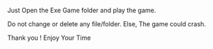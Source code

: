 Just Open the Exe Game folder and play the game.

Do not change or delete any file/folder. Else, The game could crash.

Thank you ! Enjoy Your Time

